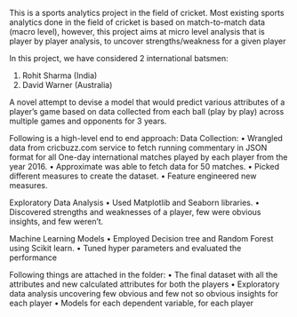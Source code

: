 This is a sports analytics project in the field of cricket. Most existing sports analytics done in the field of cricket is based on match-to-match data (macro level), however, this project aims at micro level analysis that is player by player analysis, to uncover strengths/weakness for a given player

In this project, we have considered 2 international batsmen:
1.	Rohit Sharma (India)
2.	David Warner (Australia)

A novel attempt to devise a model that would predict various attributes of a player’s game based on data collected from each ball (play by play) across multiple games and opponents for 3 years.

Following is a high-level end to end approach:
Data Collection:
•	Wrangled data from cricbuzz.com service to fetch running commentary in JSON format for all One-day international matches played by each 		player from the year 2016.
•	Approximate was able to fetch data for 50 matches.
•	Picked different measures to create the dataset.
•	Feature engineered new measures.

Exploratory Data Analysis
•	Used Matplotlib and Seaborn libraries.
•	Discovered strengths and weaknesses of a player, few were obvious insights, and few weren’t.

Machine Learning Models
•	Employed Decision tree and Random Forest using Scikit learn.
•	Tuned hyper parameters and evaluated the performance

Following things are attached in the folder:
•	The final dataset with all the attributes and new calculated attributes for both the players
•	Exploratory data analysis uncovering few obvious and few not so obvious insights for each player
•	Models for each dependent variable, for each player
